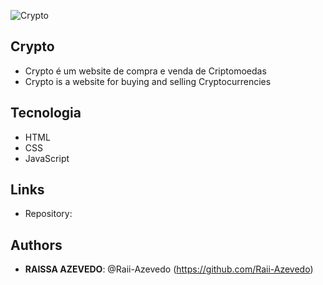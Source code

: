![Crypto]()
 
## Crypto
 
- Crypto é um website de compra e venda de Criptomoedas
- Crypto is a website for buying and selling Cryptocurrencies
 
 
## Tecnologia
 - HTML
 - CSS
 - JavaScript
 
## Links
 

  - Repository: 
 
 
## Authors
 
* **RAISSA AZEVEDO**: @Raii-Azevedo (https://github.com/Raii-Azevedo)
 
 
